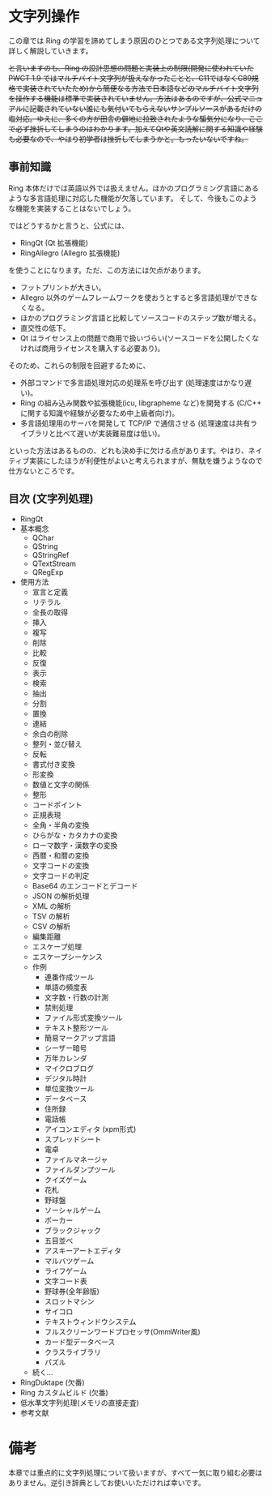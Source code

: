 # 文字列操作

この章では Ring の学習を諦めてしまう原因のひとつである文字列処理について詳しく解説していきます。

~~と言いますのも、Ring の設計思想の問題と実装上の制限(開発に使われていた PWCT 1.9 ではマルチバイト文字列が扱えなかったことと、C11ではなくC89規格で実装されていたため)から簡便なる方法で日本語などのマルチバイト文字列を操作する機能は標準で実装されていません。方法はあるのですが、公式マニュアルに記載されていない誰にも気付いてもらえないサンプルソースがあるだけの塩対応。ゆえに、多くの方が田舎の僻地に拉致されたような騙気分になり、ここで必ず挫折してしまうのはわかります。加えてQtや英文読解に関する知識や経験も必要なので、やはり初学者は挫折してしまうかと。もったいないですね。~~

## 事前知識

Ring 本体だけでは英語以外では扱えません。ほかのプログラミング言語にあるような多言語処理に対応した機能が欠落しています。
そして、今後もこのような機能を実装することはないでしょう。

ではどうするかと言うと、公式には、

* RingQt (Qt 拡張機能)
* RingAllegro (Allegro 拡張機能)

を使うことになります。ただ、この方法には欠点があります。

* フットプリントが大きい。
* Allegro 以外のゲームフレームワークを使おうとすると多言語処理ができなくなる。
* ほかのプログラミング言語と比較してソースコードのステップ数が増える。
* 直交性の低下。
* Qt はライセンス上の問題で商用で扱いづらい(ソースコードを公開したくなければ商用ライセンスを購入する必要あり)。

そのため、これらの制限を回避するために、

* 外部コマンドで多言語処理対応の処理系を呼び出す (処理速度はかなり遅い)。
* Ring の組み込み関数や拡張機能(icu, libgrapheme など)を開発する (C/C++ に関する知識や経験が必要なため中上級者向け)。
* 多言語処理用のサーバを開発して TCP/IP で通信させる (処理速度は共有ライブラリと比べて遅いが実装難易度は低い)。

といった方法はあるものの、どれも決め手に欠ける点があります。やはり、ネイティブ実装にしたほうが利便性がよいと考えられますが、無駄を嫌うようなので仕方ないところです。

## 目次 (文字列処理)

* RingQt
* 基本概念
  * QChar
  * QString
  * QStringRef
  * QTextStream
  * QRegExp
* 使用方法
  * 宣言と定義
  * リテラル
  * 全長の取得
  * 挿入
  * 複写
  * 削除
  * 比較
  * 反復
  * 表示
  * 検索
  * 抽出
  * 分割
  * 置換
  * 連結
  * 余白の削除
  * 整列・並び替え
  * 反転
  * 書式付き変換
  * 形変換
  * 数値と文字の関係
  * 整形
  * コードポイント
  * 正規表現
  * 全角・半角の変換
  * ひらがな・カタカナの変換
  * ローマ数字・漢数字の変換
  * 西暦・和暦の変換
  * 文字コードの変換
  * 文字コードの判定
  * Base64 のエンコードとデコード
  * JSON の解析処理
  * XML の解析
  * TSV の解析
  * CSV の解析
  * 編集距離
  * エスケープ処理
  * エスケープシーケンス
  * 作例
    * 連番作成ツール
    * 単語の頻度表
    * 文字数・行数の計測
    * 禁則処理
    * ファイル形式変換ツール
    * テキスト整形ツール
    * 簡易マークアップ言語
    * シーザー暗号
    * 万年カレンダ
    * マイクロブログ
    * デジタル時計
    * 単位変換ツール
    * データベース
    * 住所録
    * 電話帳
    * アイコンエディタ (xpm形式)
    * スプレッドシート
    * 電卓
    * ファイルマネージャ
    * ファイルダンプツール
    * クイズゲーム
    * 花札
    * 野球盤
    * ソーシャルゲーム
    * ポーカー
    * ブラックジャック
    * 五目並べ
    * アスキーアートエディタ
    * マルバツゲーム
    * ライフゲーム
    * 文字コード表
    * 野球券(全年齢版)
    * スロットマシン
    * サイコロ
    * テキストウィンドウシステム
    * フルスクリーンワードプロセッサ(OmmWriter風)
    * カード型データベース
    * クラスライブラリ
    * パズル
  * 続く...
* RingDuktape (欠番)
* Ring カスタムビルド (欠番)
* 低水準文字列処理(メモリの直接走査)
* 参考文献

# 備考

本章では重点的に文字列処理について扱いますが、すべて一気に取り組む必要はありません。逆引き辞典としてお使いいただければ幸いです。
